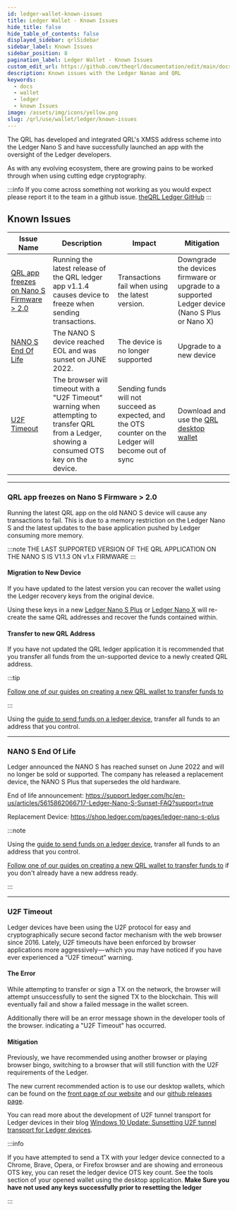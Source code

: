 ```yaml
---
id: ledger-wallet-known-issues
title: Ledger Wallet - Known Issues
hide_title: false
hide_table_of_contents: false
displayed_sidebar: qrlSidebar
sidebar_label: Known Issues
sidebar_position: 8
pagination_label: Ledger Wallet - Known Issues
custom_edit_url: https://github.com/theqrl/documentation/edit/main/docs/Use/Wallet/Ledger/known-issues.md
description: Known issues with the Ledger Nanao and QRL 
keywords:
  - docs
  - wallet
  - ledger
  - known Issues
image: /assets/img/icons/yellow.png
slug: /qrl/use/wallet/ledger/known-issues
---
```


The QRL has developed and integrated QRL's XMSS address scheme into the Ledger Nano S and have successfully launched an app with the oversight of the Ledger developers. 

As with any evolving ecosystem, there are growing pains to be worked through when using cutting edge cryptography. 


:::info
If you come across something not working as you would expect please report it to the team in a github issue. [theQRL Ledger GitHub](https://github.com/theQRL/ledger-qrl/issues)
::: 

## Known Issues

| Issue Name | Description | Impact | Mitigation |
|------------|-------------|--------| ---------- |
| [QRL app freezes on Nano S Firmware > 2.0](#qrl-app-freezes-on-nano-s-firmware--20) | Running the latest release of the QRL ledger app v1.1.4 causes device to freeze when sending transactions. | Transactions fail when using the latest version. | Downgrade the devices firmware or upgrade to a supported Ledger device (Nano S Plus or Nano X) |
| [NANO S End Of Life](#nano-s-end-of-life) | The NANO S device reached EOL and was sunset on JUNE 2022.  | The device is no longer supported | Upgrade to a new device |
| [U2F Timeout](#u2f-timeout) |  The browser will timeout with a "U2F Timeout" warning when attempting to transfer QRL from a Ledger, showing a consumed OTS key on the device. | Sending funds will not succeed as expected, and the OTS counter on the Ledger will become out of sync | Download and use the [QRL desktop wallet](https://theqrl.org/downloads/) |

---

### QRL app freezes on Nano S Firmware > 2.0

Running the latest QRL app on the old NANO S device will cause any transactions to fail. This is due to a memory restriction on the Ledger Nano S and the latest updates to the base application pushed by Ledger consuming more memory.

:::note THE LAST SUPPORTED VERSION OF THE QRL APPLICATION ON THE NANO S IS V1.1.3 ON v1.x FIRMWARE
:::

#### Migration to New Device

If you have updated to the latest version you can recover the wallet using the Ledger recovery keys from the original device. 

Using these keys in a new [Ledger Nano S Plus](https://shop.ledger.com/pages/ledger-nano-s-plus) or [Ledger Nano X](https://shop.ledger.com/pages/ledger-nano-x) will re-create the same QRL addresses and recover the funds contained within.

#### Transfer to new QRL Address

If you have not updated the QRL ledger application it is recommended that you transfer all funds from the un-supported device to a newly created QRL address. 

:::tip

[Follow one of our guides on creating a new QRL wallet to transfer funds to](../../../../qrl/use/wallet/overview#qrl-wallet-applications)

:::

Using the [guide to send funds on a ledger device](../../../../qrl/use/wallet/ledger/send), transfer all funds to an address that you control.

---

### NANO S End Of Life

Ledger announced the NANO S has reached sunset on June 2022 and will no longer be sold or supported. The company has released a replacement device, the NANO S Plus that supersedes the old hardware.

End of life announcement:
https://support.ledger.com/hc/en-us/articles/5615862066717-Ledger-Nano-S-Sunset-FAQ?support=true

Replacement Device:
https://shop.ledger.com/pages/ledger-nano-s-plus


:::note

Using the [guide to send funds on a ledger device](../../../../qrl/use/wallet/ledger/send), transfer all funds to an address that you control.

[Follow one of our guides on creating a new QRL wallet to transfer funds to](../../../../qrl/use/wallet/overview#qrl-wallet-applications) if you don't already have a new address ready.

:::


---

### U2F Timeout

Ledger devices have been using the U2F protocol for easy and cryptographically secure second factor mechanism with the web browser since 2016. Lately, U2F timeouts have been enforced by browser applications more aggressively — which you may have noticed if you have ever experienced a “U2F timeout” warning. 

#### The Error

While attempting to transfer or sign a TX on the network, the browser will attempt unsuccessfully to sent the signed TX to the blockchain. This will eventually fail and show a failed message in the wallet screen. 

Additionally there will be an error message shown in the developer tools of the browser. indicating a "U2F Timeout" has occurred.

#### Mitigation

Previously, we have recommended using another browser or playing browser bingo, switching to a browser that will still function with the U2F requirements of the Ledger. 

The new current recommended action is to use our desktop wallets, which can be found on the [front page of our website](https://theqrl.org/) and our [github releases page](https://github.com/theQRL/qrl-wallet/releases/latest).

You can read more about the development of U2F tunnel transport for Ledger devices in their blog [Windows 10 Update: Sunsetting U2F tunnel transport for Ledger devices](https://www.ledger.com/2019/05/17/windows-10-update-sunsetting-u2f-tunnel-transport-for-ledger-devices/).

:::info

If you have attempted to send a TX with your ledger device connected to a Chrome, Brave, Opera, or Firefox browser and are showing and erroneous OTS key, you can reset the ledger device OTS key count. See the tools section of your opened wallet using the desktop application. **Make Sure you have not used any keys successfully prior to resetting the ledger** 

:::
